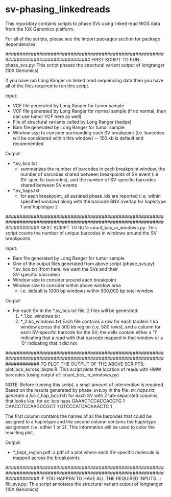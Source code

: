 # sv-phasing_linkedreads
This repository contains scripts to phase SVs using linked read WGS data from the 10X Genomics platform.

For all of the scripts, please see the import packages section for package dependencies. 

######################################################################################
FIRST SCRIPT TO RUN:
phase_svs.py: This script phases the structural variant output of longranger (10X Genomics)

If you have run Long Ranger on linked read sequencing data then you have all of the files required to run this script. 

Input:
- VCF file generated by Long Ranger for tumor sample
- VCF file generated by Long Ranger for normal sample (if no normal, then can use tumor VCF here as well)
- File of structural variants called by Long Ranger (bedpe)
- Bam file generated by Long Ranger for tumor sample
- Window size to consider surrounding each SV breakpoint (i.e. barcodes will be considered within this window) -- 100 kb is default and recommended

Output: 
- *.sv_bcs.txt
  - summarizes the number of barcodes in each breakpoint window, the number of barcodes shared between breakpoints of SV event 
  (i.e. SV-specific barcodes), and the number of SV-specific barcodes shared between SV events 
- *.sv_haps.txt
  - for each breakpoint, all assiated phase_ids are reported (i.e. within specified window) along with the barcode SNV overlap 
  for haplotype 1 and haplotype 2
  
############################################################################################################################
NEXT SCRIPT TO RUN:
count_bcs_in_windows.py: This script counts the number of unique barcodes in windows around the SV breakpoints

Input:
- Bam file generated by Long Ranger for tumor sample
- One of the output files generated from above script (phase_svs.py): *.sv_bcs.txt (from here, we want the SVs and their   
  SV-specific barcodes)
- Window size to consider around each breakpoint
- Window size to consider within above window area
  - i.e. default is 1000 bp windows within 500,000 bp total window

Output:
- For each SV in the *.sv_bcs.txt file, 2 files will be generated:
  1) *_1.bc_windows.txt
  2) *_2.bc_windows.txt
  Each file contains a row for each tandem 1 kb window across the 500 kb region (i.e. 500 rows), and a column for each 
  SV-specific barcode for the SV; the cells contain either a '1' indicating that a read with that barcode mapped in that 
  window or a '0' indicating that it did not

############################################################################################################################
TO PLOT THE OUTPUT OF THE ABOVE SCRIPTS:
plot_bcs_across_bkpts.R: This script plots the location of reads with HMW barcodes (using output of: count_bcs_in_windows.py)

NOTE: Before running this script, a small amount of intervention is required. Based on the results generated by phase_svs.py in the file *.sv_haps.txt, generate a file (*_hap_bcs.txt) for each SV with 2 tab-separated columns, that looks like, for ex:
bcs                     haps
GAAACTCCACCACGTG        1
CAACCTCCAAGCCGCT        1
GTCCCATCACAAACTC        1

The first column contains the names of all the barcodes that could be assigned to a haplotype and the second column contains the haplotype assignment (i.e. either 1 or 2). This information will be used to color the resulting plot.

Output:
- *_bkpt_region.pdf: a pdf of a plot where each SV-specific molecule is mapped across the breakpoints 

############################################################################################################################
IF YOU HAPPEN TO HAVE ALL THE REQUIRED INPUTS...:
filt_svs.py: This script annotates the structural variant output of longranger (10X Genomics)


  



